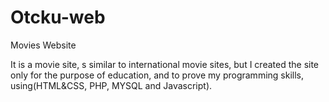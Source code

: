 
# Otcku-web
Movies Website

It is a movie site, s similar to international movie sites, but I created the site only for the purpose of education, and to prove my programming skills, using(HTML&CSS, PHP, MYSQL and Javascript).

